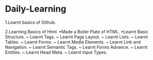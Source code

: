 # Daily-Learning

1.Learnt basics of Github.

2.Learning Basics of Html.
 •Made a Boiler Plate of HTML.
 •Learnt Basic Structure.
~ Learnt Tags.
~ Learnt Page Layout.
~ Learnt Lists.
~ Learnt Tables.
~ Learnt Forms.
~ Learnt Media Elements.
~ Learnt Link and Navigation.
~ Learnt Semantic Tags.
~ Learnt Forms Advance.
~ Learnt Entities.
~ Learnt Head Meta.
~ Learnt Input Types.

